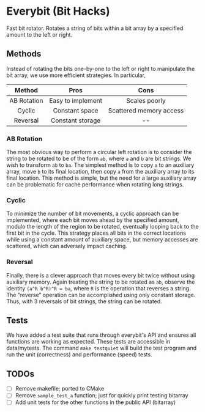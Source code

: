 # Everybit (Bit Hacks)
Fast bit rotator. Rotates a string of bits within a bit array by a specified
amount to the left or right. 

## Methods
Instead of rotating the bits one-by-one to the left or right to manipulate the
bit array, we use more efficient strategies. In particular,

|    Method   |        Pros       |           Cons          |
|:-----------:|:-----------------:|:-----------------------:|
| AB Rotation | Easy to implement |      Scales poorly      |
|    Cyclic   |   Constant space  | Scattered memory access |
|   Reversal  |  Constant storage |            --           |

### AB Rotation
The most obvious way to perform a circular left rotation is to consider the
string to be rotated to be of the form `ab`, where `a` and `b` are bit strings.
We wish to transform `ab` to `ba`. The simplest method is to copy `a` to an
auxiliary array, move `b` to its final location, then copy `a` from the
auxiliary array to its final location. This method is simple, but the need for a
large auxiliary array can be problematic for cache performance when rotating
long strings.

### Cyclic
To minimize the number of bit movements, a cyclic approach can be implemented,
where each bit moves ahead by the specified amount, modulo the length of the
region to be rotated, eventually looping back to the first bit in the cycle.
This strategy places all bits in the correct locations while using a constant
amount of auxiliary space, but memory accesses are scattered, which can
adversely impact caching.

### Reversal
Finally, there is a clever approach that moves every bit twice without using
auxiliary memory. Again treating the string to be rotated as `ab`, observe the
identity `(a^R b^R)^R = ba`, where `R` is the operation that reverses a string.
The “reverse” operation can be accomplished using only constant storage. Thus,
with 3 reversals of bit strings, the string can be rotated.

## Tests
We have added a test suite that runs through everybit's API and ensures all
functions are working as expected. These tests are accessible in
data/mytests. The command `make testquiet` will build the test program and
run the unit (correctness) and performance (speed) tests.

## TODOs
- [ ] Remove makefile; ported to CMake
- [ ] Remove `sample_test_a` function; just for quickly print testing bitarray
- [ ] Add unit tests for the other functions in the public API (bitarray)
